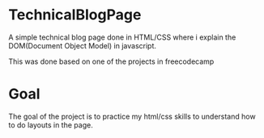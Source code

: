 # TechnicalBlogPage

A simple technical blog page done in HTML/CSS where i explain the DOM(Document Object Model) in javascript. 

This was done based on one of the projects in freecodecamp

# Goal

The goal of the project is to practice my html/css skills to understand how to do layouts in the page. 



